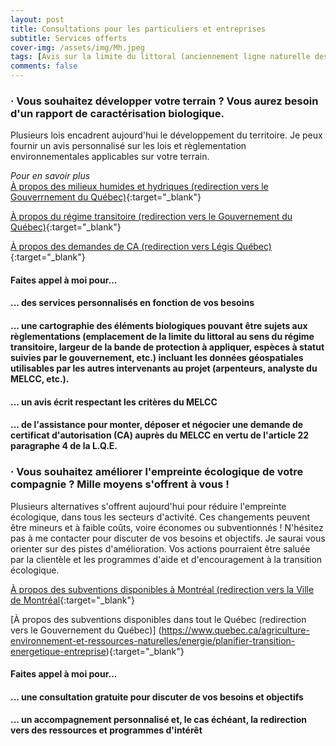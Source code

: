 ```yaml
---
layout: post
title: Consultations pour les particuliers et entreprises
subtitle: Services offerts
cover-img: /assets/img/Mh.jpeg
tags: [Avis sur la limite du littoral (anciennement ligne naturelle des hautes eaux), Caractérisation biologique conforme aux normes du MELCC, Éco-conseils]
comments: false
---
```


### · Vous souhaitez développer votre terrain ? Vous aurez besoin d'un rapport de caractérisation biologique.

Plusieurs lois encadrent aujourd'hui le développement du territoire. Je peux fournir un avis personnalisé sur les lois et règlementation environnementales applicables sur votre terrain. 

*Pour en savoir plus*  
[À propos des milieux humides et hydriques (redirection vers le Gouverrnement du Québec)](https://www.environnement.gouv.qc.ca/eau/rives/milieuxhumides.htm){:target="_blank"}

[À propos du régime transitoire (redirection vers le Gouvernement du Québec)](https://www.quebec.ca/gouvernement/politiques-orientations/plan-de-protection-du-territoire-face-aux-inondations/gestion-rives-littoral-zones-inondables/projet-regime-transitoire-gestion-zones-inondables-rives-littoral){:target="_blank"}

[À propos des demandes de CA (redirection vers Légis Québec)](https://www.legisquebec.gouv.qc.ca/fr/version/lc/Q-2?code=se:22&historique=20221111#20221111){:target="_blank"}

#### Faites appel à moi pour... 
#### ... des services personnalisés en fonction de vos besoins
#### ... une cartographie des éléments biologiques pouvant être sujets aux règlementations (emplacement de la limite du littoral au sens du régime transitoire, largeur de la bande de protection à appliquer, espèces à statut suivies par le gouvernement, etc.) incluant les données géospatiales utilisables par les autres intervenants au projet (arpenteurs, analyste du MELCC, etc.).
#### ... un avis écrit respectant les critères du MELCC
#### ... de l'assistance pour monter, déposer et négocier une demande de certificat d'autorisation (CA) auprès du MELCC en vertu de l'article 22 paragraphe 4 de la L.Q.E.




### · Vous souhaitez améliorer l'empreinte écologique de votre compagnie ? Mille moyens s'offrent à vous !

Plusieurs alternatives s'offrent aujourd'hui pour réduire l'empreinte écologique, dans tous les secteurs d'activité. Ces changements peuvent être mineurs et à faible coûts, voire économes ou subventionnés ! N'hésitez pas à me contacter pour discuter de vos besoins et objectifs. Je saurai vous orienter sur des pistes d'amélioration. Vos actions pourraient être saluée par la clientèle et les programmes d'aide et d'encouragement à la transition écologique.

[À propos des subventions disponibles à Montréal (redirection vers la Ville de Montréal](https://montreal.ca/articles/subvention-pour-la-transition-ecologique-des-entreprises-22294){:target="_blank"}

[À propos des subventions disponibles dans tout le Québec (redirection vers le Gouvernement du Québec)] (https://www.quebec.ca/agriculture-environnement-et-ressources-naturelles/energie/planifier-transition-energetique-entreprise){:target="_blank"}

#### Faites appel à moi pour... 
#### ... une consultation gratuite pour discuter de vos besoins et objectifs
#### ... un accompagnement personnalisé et, le cas échéant, la redirection vers des ressources et programmes d'intérêt
